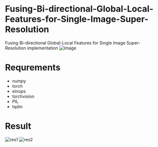 # Fusing-Bi-directional-Global-Local-Features-for-Single-Image-Super-Resolution
Fusing Bi-directional Global-Local Features for Single Image Super-Resolution implementation
![image](https://user-images.githubusercontent.com/28581473/166294554-7a50f5cb-2372-41df-9abd-448109d6eeaa.png)

# Requrements
* numpy
* torch
* einops
* torchvision
* PIL
* tqdm

# Result
![res1](https://user-images.githubusercontent.com/28581473/176228498-625f6e7c-154d-4baa-bfa9-3dd0a71875e6.PNG)
![res2](https://user-images.githubusercontent.com/28581473/176228529-82a80fef-1927-486c-b6d4-af0029bf7c15.PNG)
